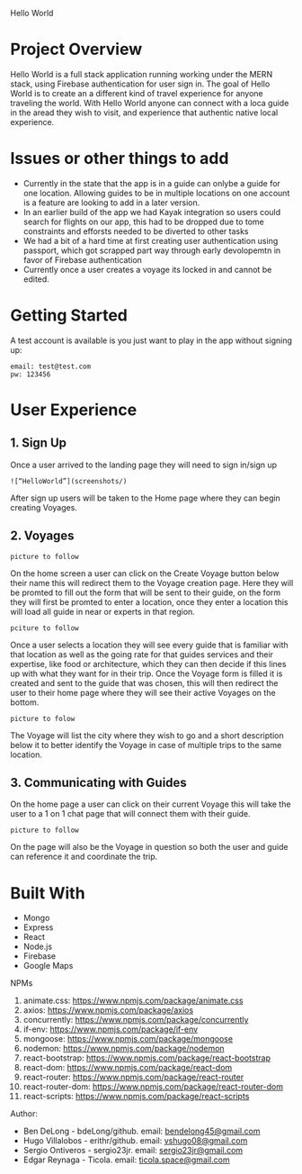Hello World

# Project Overview
Hello World is a full stack application running working under the MERN stack, using Firebase authentication for user sign in. The goal of Hello World is to create an a different kind of travel experience for anyone traveling the world. With Hello World anyone can connect with a loca guide in the aread they wish to visit, and experience that authentic native local experience.

# Issues or other things to add
* Currently in the state that the app is in a guide can onlybe a guide for one location. Allowing guides to be in multiple locations on one account is a feature are looking to add in a later version. 
* In an earlier build of the app we had Kayak integration so users could search for flights on our app, this had to be dropped due to tome constraints and efforsts needed to be diverted to other tasks
* We had a bit of a hard time at first creating user authentication using passport, which got scrapped part way through early devolopemtn in favor of Firebase authentication
* Currently once a user creates a voyage its locked in and cannot be edited. 

# Getting Started
A test account is available is you just want to play in the app without signing up:
```
email: test@test.com
pw: 123456
```

# User Experience
## 1. Sign Up

Once a user arrived to the landing page they will need to sign in/sign up 

```
![“HelloWorld”](screenshots/)
```
After sign up users will be taken to the Home page where they can begin creating Voyages. 

## 2. Voyages
```
picture to follow
```
On the home screen a user can click on the Create Voyage button below their name this will redirect them to the Voyage creation page. Here they will be promted to fill out the form that will be sent to their guide, on the form they will first be promted to enter a location, once they enter a location this will load all guide in near or experts in that region. 

```
pciture to follow

```

Once a user selects a location they will see every guide that is familiar with that location as well as the going rate for that guides services and their expertise, like food or architecture, which they can then decide if this lines up with what they want for in their trip. Once the Voyage form is filled it is created and sent to the guide that was chosen, this will then redirect the user to their home page where they will see their active Voyages on the bottom. 

```
picture to folow
```

The Voyage will list the city where they wish to go and a short description below it to better identify the Voyage in case of multiple trips to the same location. 

## 3. Communicating with Guides
On the home page a user can click on their current Voyage this will take the user to a 1 on 1 chat page that will connect them with their guide. 

```
picture to follow
```
On the page will also be the Voyage in question so both the user and guide can reference it and coordinate the trip. 


# Built With
* Mongo
* Express
* React
* Node.js
* Firebase
* Google Maps

NPMs
1. animate.css: https://www.npmjs.com/package/animate.css
1. axios: https://www.npmjs.com/package/axios
1. concurrently: https://www.npmjs.com/package/concurrently
1. if-env: https://www.npmjs.com/package/if-env
1. mongoose: https://www.npmjs.com/package/mongoose 
1. nodemon: https://www.npmjs.com/package/nodemon
1. react-bootstrap: https://www.npmjs.com/package/react-bootstrap
1. react-dom: https://www.npmjs.com/package/react-dom
1. react-router: https://www.npmjs.com/package/react-router
1. react-router-dom: https://www.npmjs.com/package/react-router-dom
1. react-scripts: https://www.npmjs.com/package/react-scripts

Author:
* Ben DeLong - bdeLong/github. email: bendelong45@gmail.com
* Hugo Villalobos - erithr/github. email: vshugo08@gmail.com
* Sergio Ontiveros - sergio23jr. email: sergio23jr@gmail.com
* Edgar Reynaga - Ticola. email: ticola.space@gmail.com
